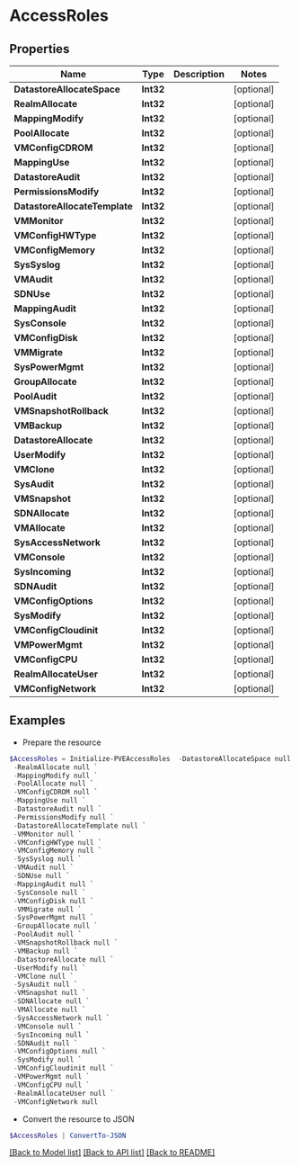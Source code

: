 # AccessRoles
## Properties

Name | Type | Description | Notes
------------ | ------------- | ------------- | -------------
**DatastoreAllocateSpace** | **Int32** |  | [optional] 
**RealmAllocate** | **Int32** |  | [optional] 
**MappingModify** | **Int32** |  | [optional] 
**PoolAllocate** | **Int32** |  | [optional] 
**VMConfigCDROM** | **Int32** |  | [optional] 
**MappingUse** | **Int32** |  | [optional] 
**DatastoreAudit** | **Int32** |  | [optional] 
**PermissionsModify** | **Int32** |  | [optional] 
**DatastoreAllocateTemplate** | **Int32** |  | [optional] 
**VMMonitor** | **Int32** |  | [optional] 
**VMConfigHWType** | **Int32** |  | [optional] 
**VMConfigMemory** | **Int32** |  | [optional] 
**SysSyslog** | **Int32** |  | [optional] 
**VMAudit** | **Int32** |  | [optional] 
**SDNUse** | **Int32** |  | [optional] 
**MappingAudit** | **Int32** |  | [optional] 
**SysConsole** | **Int32** |  | [optional] 
**VMConfigDisk** | **Int32** |  | [optional] 
**VMMigrate** | **Int32** |  | [optional] 
**SysPowerMgmt** | **Int32** |  | [optional] 
**GroupAllocate** | **Int32** |  | [optional] 
**PoolAudit** | **Int32** |  | [optional] 
**VMSnapshotRollback** | **Int32** |  | [optional] 
**VMBackup** | **Int32** |  | [optional] 
**DatastoreAllocate** | **Int32** |  | [optional] 
**UserModify** | **Int32** |  | [optional] 
**VMClone** | **Int32** |  | [optional] 
**SysAudit** | **Int32** |  | [optional] 
**VMSnapshot** | **Int32** |  | [optional] 
**SDNAllocate** | **Int32** |  | [optional] 
**VMAllocate** | **Int32** |  | [optional] 
**SysAccessNetwork** | **Int32** |  | [optional] 
**VMConsole** | **Int32** |  | [optional] 
**SysIncoming** | **Int32** |  | [optional] 
**SDNAudit** | **Int32** |  | [optional] 
**VMConfigOptions** | **Int32** |  | [optional] 
**SysModify** | **Int32** |  | [optional] 
**VMConfigCloudinit** | **Int32** |  | [optional] 
**VMPowerMgmt** | **Int32** |  | [optional] 
**VMConfigCPU** | **Int32** |  | [optional] 
**RealmAllocateUser** | **Int32** |  | [optional] 
**VMConfigNetwork** | **Int32** |  | [optional] 

## Examples

- Prepare the resource
```powershell
$AccessRoles = Initialize-PVEAccessRoles  -DatastoreAllocateSpace null `
 -RealmAllocate null `
 -MappingModify null `
 -PoolAllocate null `
 -VMConfigCDROM null `
 -MappingUse null `
 -DatastoreAudit null `
 -PermissionsModify null `
 -DatastoreAllocateTemplate null `
 -VMMonitor null `
 -VMConfigHWType null `
 -VMConfigMemory null `
 -SysSyslog null `
 -VMAudit null `
 -SDNUse null `
 -MappingAudit null `
 -SysConsole null `
 -VMConfigDisk null `
 -VMMigrate null `
 -SysPowerMgmt null `
 -GroupAllocate null `
 -PoolAudit null `
 -VMSnapshotRollback null `
 -VMBackup null `
 -DatastoreAllocate null `
 -UserModify null `
 -VMClone null `
 -SysAudit null `
 -VMSnapshot null `
 -SDNAllocate null `
 -VMAllocate null `
 -SysAccessNetwork null `
 -VMConsole null `
 -SysIncoming null `
 -SDNAudit null `
 -VMConfigOptions null `
 -SysModify null `
 -VMConfigCloudinit null `
 -VMPowerMgmt null `
 -VMConfigCPU null `
 -RealmAllocateUser null `
 -VMConfigNetwork null
```

- Convert the resource to JSON
```powershell
$AccessRoles | ConvertTo-JSON
```

[[Back to Model list]](../README.md#documentation-for-models) [[Back to API list]](../README.md#documentation-for-api-endpoints) [[Back to README]](../README.md)

